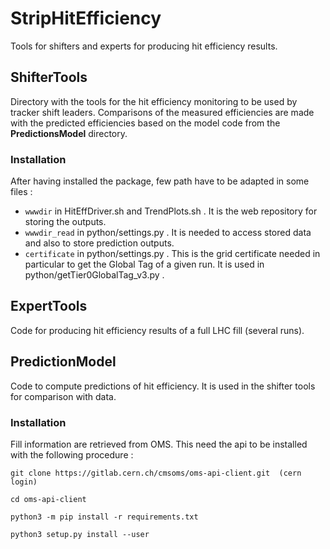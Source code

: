 # StripHitEfficiency
Tools for shifters and experts for producing hit efficiency results.

## ShifterTools

Directory with the tools for the hit efficiency monitoring to be used by tracker shift leaders.
Comparisons of the measured efficiencies are made with the predicted efficiencies based on the model code from the **PredictionsModel** directory.

### Installation

After having installed the package, few path have to be adapted in some files :
 * `wwwdir` in HitEffDriver.sh and TrendPlots.sh . It is the web repository for storing the outputs.
 * `wwwdir_read` in python/settings.py . It is needed to access stored data and also to store prediction outputs.
 * `certificate` in python/settings.py . This is the grid certificate needed in particular to get the Global Tag of a given run. It is used in python/getTier0GlobalTag_v3.py .

## ExpertTools

Code for producing hit efficiency results of a full LHC fill (several runs).

## PredictionModel

Code to compute predictions of hit efficiency. It is used in the shifter tools for comparison with data.

### Installation

Fill information are retrieved from OMS. This need the api to be installed with the following procedure :

`git clone https://gitlab.cern.ch/cmsoms/oms-api-client.git  (cern login)`

`cd oms-api-client`

`python3 -m pip install -r requirements.txt`

`python3 setup.py install --user` 


